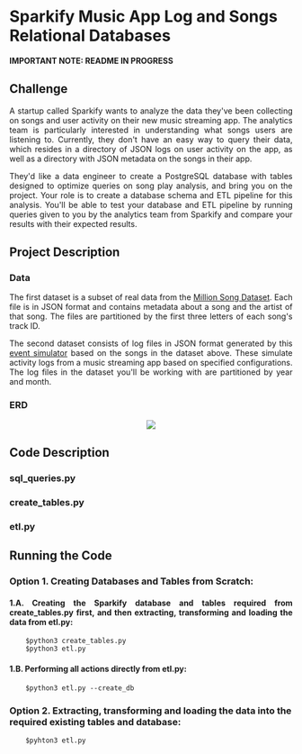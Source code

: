 # Sparkify Music App Log and Songs Relational Databases 

<b>IMPORTANT NOTE: README IN PROGRESS</b>

## Challenge

<p align=justify>A startup called Sparkify wants to analyze the data they've been collecting on songs and user activity on their new music streaming app. The analytics team is particularly interested in understanding what songs users are listening to. Currently, they don't have an easy way to query their data, which resides in a directory of JSON logs on user activity on the app, as well as a directory with JSON metadata on the songs in their app.</p>

<p align=justify>They'd like a data engineer to create a PostgreSQL database with tables designed to optimize queries on song play analysis, and bring you on the project. Your role is to create a database schema and ETL pipeline for this analysis. You'll be able to test your database and ETL pipeline by running queries given to you by the analytics team from Sparkify and compare your results with their expected results.</p>

## Project Description

### Data

<p align=justify>The first dataset is a subset of real data from the <a href=https://labrosa.ee.columbia.edu/millionsong/>Million Song Dataset</a>. Each file is in JSON format and contains metadata about a song and the artist of that song. The files are partitioned by the first three letters of each song's track ID.</p>

<p align=justify>The second dataset consists of log files in JSON format generated by this <a href=https://github.com/Interana/eventsim>event simulator</a> based on the songs in the dataset above. These simulate activity logs from a music streaming app based on specified configurations. The log files in the dataset you'll be working with are partitioned by year and month. </p>

### ERD

<p align=center><img src=https://github.com/inigo-irigaray/star-schema-postgresql-sparkify/blob/master/imgs/sparkify_schema.png> </a></p>

## Code Description

### sql_queries.py

<p align=justify> </p>

### create_tables.py

<p align=justify> </p>

### etl.py

<p align=justify> </p>

## Running the Code

### Option 1. Creating Databases and Tables from Scratch:

#### <p align=justify><b>1.A. Creating the Sparkify database and tables required from create_tables.py first, and then extracting, transforming and loading the data from etl.py: </b></p>

        $python3 create_tables.py
        $python3 etl.py
      
#### 1.B. Performing all actions directly from etl.py:

        $python3 etl.py --create_db
        
### Option 2. Extracting, transforming and loading the data into the required existing tables and database:

        $pyhton3 etl.py
